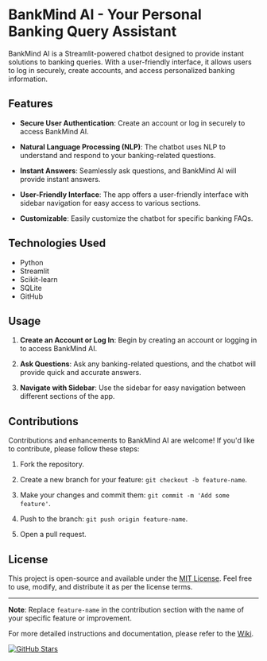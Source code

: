 # BankMind AI - Your Personal Banking Query Assistant

BankMind AI is a Streamlit-powered chatbot designed to provide instant solutions to banking queries. With a user-friendly interface, it allows users to log in securely, create accounts, and access personalized banking information.

## Features

- **Secure User Authentication**: Create an account or log in securely to access BankMind AI.

- **Natural Language Processing (NLP)**: The chatbot uses NLP to understand and respond to your banking-related questions.

- **Instant Answers**: Seamlessly ask questions, and BankMind AI will provide instant answers.

- **User-Friendly Interface**: The app offers a user-friendly interface with sidebar navigation for easy access to various sections.

- **Customizable**: Easily customize the chatbot for specific banking FAQs.

## Technologies Used

- Python
- Streamlit
- Scikit-learn
- SQLite
- GitHub

## Usage

1. **Create an Account or Log In**: Begin by creating an account or logging in to access BankMind AI.

2. **Ask Questions**: Ask any banking-related questions, and the chatbot will provide quick and accurate answers.

3. **Navigate with Sidebar**: Use the sidebar for easy navigation between different sections of the app.

## Contributions

Contributions and enhancements to BankMind AI are welcome! If you'd like to contribute, please follow these steps:

1. Fork the repository.

2. Create a new branch for your feature: `git checkout -b feature-name`.

3. Make your changes and commit them: `git commit -m 'Add some feature'`.

4. Push to the branch: `git push origin feature-name`.

5. Open a pull request.

## License

This project is open-source and available under the [MIT License](LICENSE). Feel free to use, modify, and distribute it as per the license terms.

---

**Note**: Replace `feature-name` in the contribution section with the name of your specific feature or improvement.

For more detailed instructions and documentation, please refer to the [Wiki](https://github.com/sunildadhich/BankMINDAI/wiki).

[![GitHub Stars](https://img.shields.io/github/stars/sunildadhich/BankMINDAI.svg)](https://github.com/sunildadhich/BankMINDAI/stargazers)
